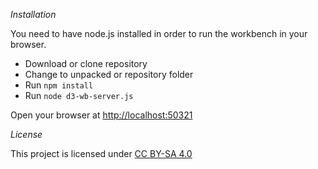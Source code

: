 *Installation* 

You need to have node.js installed in order to run the workbench in your browser. 

- Download or clone repository
- Change to unpacked or repository folder
- Run `npm install`
- Run `node d3-wb-server.js`

Open your browser at <http://localhost:50321>

*License*

This project is licensed under [CC BY-SA 4.0](https://creativecommons.org/licenses/by-sa/4.0/)

